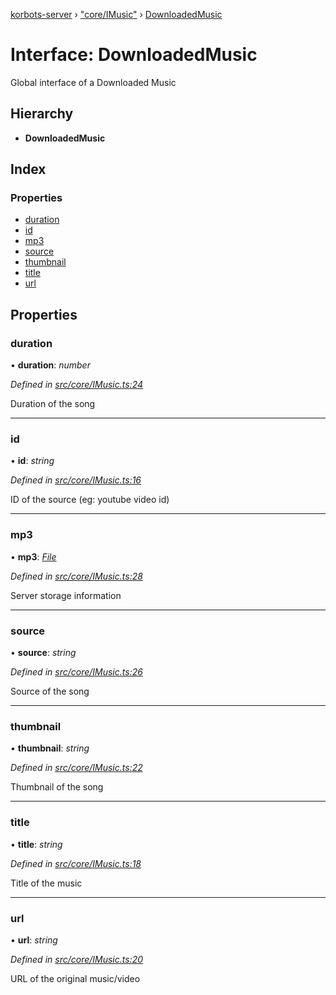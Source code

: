 [korbots-server](../README.md) › ["core/IMusic"](../modules/_core_imusic_.md) › [DownloadedMusic](_core_imusic_.downloadedmusic.md)

# Interface: DownloadedMusic

Global interface of a Downloaded Music

## Hierarchy

* **DownloadedMusic**

## Index

### Properties

* [duration](_core_imusic_.downloadedmusic.md#duration)
* [id](_core_imusic_.downloadedmusic.md#id)
* [mp3](_core_imusic_.downloadedmusic.md#mp3)
* [source](_core_imusic_.downloadedmusic.md#source)
* [thumbnail](_core_imusic_.downloadedmusic.md#thumbnail)
* [title](_core_imusic_.downloadedmusic.md#title)
* [url](_core_imusic_.downloadedmusic.md#url)

## Properties

###  duration

• **duration**: *number*

*Defined in [src/core/IMusic.ts:24](https://github.com/Xisabla/Korbots/blob/c465fbe/server/src/core/IMusic.ts#L24)*

Duration of the song

___

###  id

• **id**: *string*

*Defined in [src/core/IMusic.ts:16](https://github.com/Xisabla/Korbots/blob/c465fbe/server/src/core/IMusic.ts#L16)*

ID of the source (eg: youtube video id)

___

###  mp3

• **mp3**: *[File](_core_imusic_.file.md)*

*Defined in [src/core/IMusic.ts:28](https://github.com/Xisabla/Korbots/blob/c465fbe/server/src/core/IMusic.ts#L28)*

Server storage information

___

###  source

• **source**: *string*

*Defined in [src/core/IMusic.ts:26](https://github.com/Xisabla/Korbots/blob/c465fbe/server/src/core/IMusic.ts#L26)*

Source of the song

___

###  thumbnail

• **thumbnail**: *string*

*Defined in [src/core/IMusic.ts:22](https://github.com/Xisabla/Korbots/blob/c465fbe/server/src/core/IMusic.ts#L22)*

Thumbnail of the song

___

###  title

• **title**: *string*

*Defined in [src/core/IMusic.ts:18](https://github.com/Xisabla/Korbots/blob/c465fbe/server/src/core/IMusic.ts#L18)*

Title of the music

___

###  url

• **url**: *string*

*Defined in [src/core/IMusic.ts:20](https://github.com/Xisabla/Korbots/blob/c465fbe/server/src/core/IMusic.ts#L20)*

URL of the original music/video
